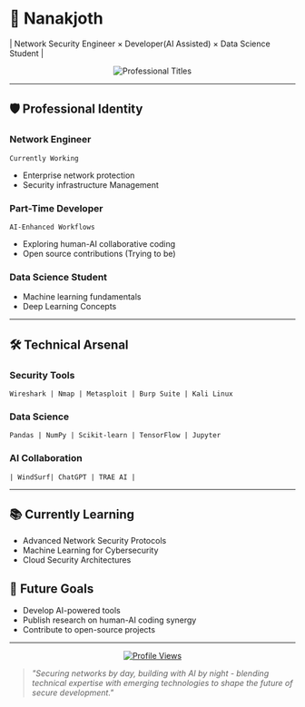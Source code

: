 # 🔐 Nanakjoth 
| Network Security Engineer × Developer(AI Assisted) × Data Science Student |

<div align="center">
  <img src="https://readme-typing-svg.demolab.com?font=Fira+Code&pause=1000&color=22D3EE&center=true&vCenter=true&width=435&lines=Network+Security+Engineer;AI-Assisted+Developer;Data+Science+Student" alt="Professional Titles">
</div>

---

## 🛡️ Professional Identity

### **Network Engineer** 
`Currently Working`
- Enterprise network protection
- Security infrastructure Management

### **Part-Time Developer** 
`AI-Enhanced Workflows`
- Exploring human-AI collaborative coding
- Open source contributions (Trying to be)

### **Data Science Student** 
- Machine learning fundamentals
- Deep Learning Concepts


---

## 🛠️ Technical Arsenal

### **Security Tools**
```
Wireshark | Nmap | Metasploit | Burp Suite | Kali Linux
```

### **Data Science**
```
Pandas | NumPy | Scikit-learn | TensorFlow | Jupyter
```

### **AI Collaboration**
```
| WindSurf| ChatGPT | TRAE AI |
```

---

## 📚 Currently Learning
- Advanced Network Security Protocols
- Machine Learning for Cybersecurity
- Cloud Security Architectures

## 🔭 Future Goals
- Develop AI-powered tools
- Publish research on human-AI coding synergy
- Contribute to open-source projects

---

<div align="center">
  <a href="https://github.com/Nanakjoth">
    <img src="https://komarev.com/ghpvc/?username=Nanakjoth&label=Profile+Views&color=0e75b6&style=flat" alt="Profile Views" />
  </a>
</div>

> *"Securing networks by day, building with AI by night - blending technical expertise with emerging technologies to shape the future of secure development."*
